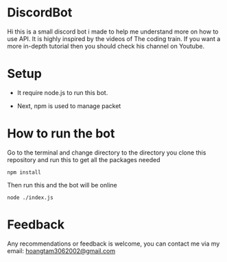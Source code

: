 # DiscordBot
Hi this is a small discord bot i made to help me understand more on how to use API. It is highly inspired by the videos of The coding train. If you want a more in-depth tutorial then you should check his channel on Youtube.

# Setup
- It require node.js to run this bot.

- Next, npm is used to manage packet

# How to run the bot
Go to the terminal and change directory to the directory you clone this repository and run this to get all the packages needed
```terminal
npm install
```

Then run this and the bot will be online
```terminal
node ./index.js
```
# Feedback
Any recommendations or feedback is welcome, you can contact me via my email: <a href='mailto:hoangtam3062002@gmail.com'>hoangtam3062002@gmail.com </a>
